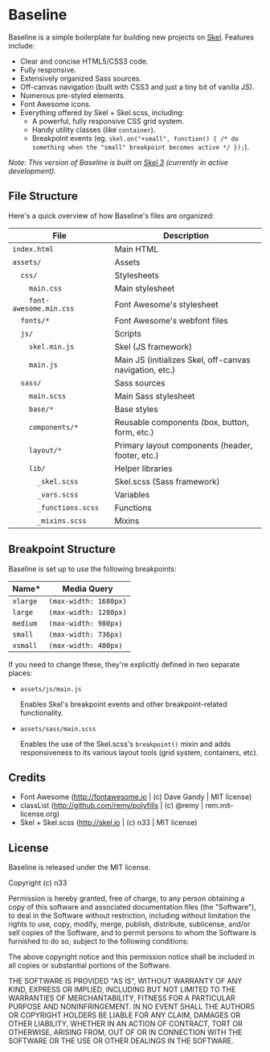 # Baseline

Baseline is a simple boilerplate for building new projects on [Skel](http://github.com/n33/skel). Features include:

- Clear and concise HTML5/CSS3 code.
- Fully responsive.
- Extensively organized Sass sources.
- Off-canvas navigation (built with CSS3 and just a tiny bit of vanilla JS).
- Numerous pre-styled elements.
- Font Awesome icons.
- Everything offered by Skel + Skel.scss, including:
	- A powerful, fully responsive CSS grid system.
	- Handy utility classes (like `container`).
	- Breakpoint events (eg. `skel.on("+small", function() { /* do something when the "small" breakpoint becomes active */ });`).

_Note: This version of Baseline is built on [Skel 3](http://github.com/n33/skel) (currently in active development)._


## File Structure

Here's a quick overview of how Baseline's files are organized:

File                        | Description
----------------------------|----------------------------------------------------------
`index.html`                | Main HTML
`assets/`                   | Assets
`  css/`                    | Stylesheets
`    main.css`              | Main stylesheet
`    font-awesome.min.css`  | Font Awesome's stylesheet
`  fonts/*`                 | Font Awesome's webfont files
`  js/`                     | Scripts
`    skel.min.js`           | Skel (JS framework)
`    main.js`               | Main JS (initializes Skel, off-canvas navigation, etc.)
`  sass/`                   | Sass sources
`    main.scss`             | Main Sass stylesheet
`    base/*`                | Base styles
`    components/*`          | Reusable components (box, button, form, etc.)
`    layout/*`              | Primary layout components (header, footer, etc.)
`    lib/`                  | Helper libraries
`      _skel.scss`          | Skel.scss (Sass framework)
`      _vars.scss`          | Variables
`      _functions.scss`     | Functions
`      _mixins.scss`        | Mixins


## Breakpoint Structure

Baseline is set up to use the following breakpoints:

Name*                     | Media Query
--------------------------|-----------------------
`xlarge`                  | `(max-width: 1680px)`
`large`                   | `(max-width: 1280px)`
`medium`                  | `(max-width: 980px)`
`small`                   | `(max-width: 736px)`
`xsmall`                  | `(max-width: 480px)`

If you need to change these, they're explicitly defined in _two_ separate places:

- `assets/js/main.js`

	Enables Skel's breakpoint events and other breakpoint-related functionality.

- `assets/sass/main.scss`

	Enables the use of the Skel.scss's `breakpoint()` mixin and adds responsiveness to its various layout tools (grid system, containers, etc).


## Credits

- Font Awesome (http://fontawesome.io | (c) Dave Gandy | MIT license)
- classList (http://github.com/remy/polyfills | (c) @remy | rem.mit-license.org)
- Skel + Skel.scss (http://skel.io | (c) n33 | MIT license)


## License

Baseline is released under the MIT license.

Copyright (c) n33

Permission is hereby granted, free of charge, to any person obtaining a copy of this software and associated documentation files (the "Software"), to deal in the Software without restriction, including without limitation the rights to use, copy, modify, merge, publish, distribute, sublicense, and/or sell copies of the Software, and to permit persons to whom the Software is furnished to do so, subject to the following conditions:

The above copyright notice and this permission notice shall be included in all copies or substantial portions of the Software.

THE SOFTWARE IS PROVIDED "AS IS", WITHOUT WARRANTY OF ANY KIND, EXPRESS OR IMPLIED, INCLUDING BUT NOT LIMITED TO THE WARRANTIES OF MERCHANTABILITY, FITNESS FOR A PARTICULAR PURPOSE AND NONINFRINGEMENT. IN NO EVENT SHALL THE AUTHORS OR COPYRIGHT HOLDERS BE LIABLE FOR ANY CLAIM, DAMAGES OR OTHER LIABILITY, WHETHER IN AN ACTION OF CONTRACT, TORT OR OTHERWISE, ARISING FROM, OUT OF OR IN CONNECTION WITH THE SOFTWARE OR THE USE OR OTHER DEALINGS IN THE SOFTWARE.